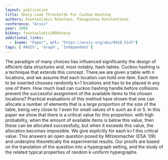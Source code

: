 ```yaml
---
layout: publication
title: Sharp Load Thresholds For Cuckoo Hashing
authors: Fountoulakis Nikolaos, Panagiotou Konstantinos
conference: "Arxiv"
year: 2009
bibkey: fountoulakis2009sharp
additional_links:
  - {name: "Paper", url: "https://arxiv.org/abs/0910.5147"}
tags: ['ARXIV', 'Graph', 'Independent']
---
```

The paradigm of many choices has influenced significantly the design of efficient data structures and, most notably, hash tables. Cuckoo hashing is a technique that extends this concept. There,we are given a table with $n$ locations, and we assume that each location can hold one item. Each item to be inserted chooses randomly k>1 locations and has to be placed in any one of them. How much load can cuckoo hashing handle before collisions prevent the successful assignment of the available items to the chosen locations? Practical evaluations of this method have shown that one can allocate a number of elements that is a large proportion of the size of the table, being very close to 1 even for small values of k such as 4 or 5. In this paper we show that there is a critical value for this proportion: with high probability, when the amount of available items is below this value, then these can be allocated successfully, but when it exceeds this value, the allocation becomes impossible. We give explicitly for each k>1 this critical value. This answers an open question posed by Mitzenmacher (ESA '09) and underpins theoretically the experimental results. Our proofs are based on the translation of the question into a hypergraph setting, and the study of the related typical properties of random k-uniform hypergraphs.

